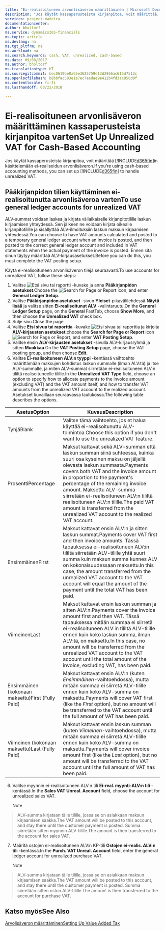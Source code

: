 ```yaml
---
title: "Ei-realisoituneen arvonlisäveron määrittäminen | Microsoft Docs"
description: "Jos käytät kassaperusteista kirjanpitoa, voit määrittää, miten myynnin ja ostojen ei-realisoitunut ALV käsitellään."
services: project-madeira
documentationcenter: 
author: bholtorf
ms.service: dynamics365-financials
ms.topic: article
ms.devlang: na
ms.tgt_pltfrm: na
ms.workload: na
ms.search.keywords: cash, VAT, unrealized, cash-based
ms.date: 09/08/2017
ms.author: bholtorf
ms.translationtype: HT
ms.sourcegitcommit: bec0619be0a65e3625759e13d2866ac615d7513c
ms.openlocfilehash: b8bbfac583e1e7ec7eedae9e412b4fd3ac956d0f
ms.contentlocale: fi-fi
ms.lasthandoff: 03/22/2018

---
```


# <a name="set-up-unrealized-vat-for-cash-based-accounting"></a><span data-ttu-id="1f8c8-103">Ei-realisoituneen arvonlisäveron määrittäminen kassaperusteista kirjanpitoa varten</span><span class="sxs-lookup"><span data-stu-id="1f8c8-103">Set Up Unrealized VAT for Cash-Based Accounting</span></span>
<span data-ttu-id="1f8c8-104">Jos käytät kassaperusteista kirjanpitoa, voit määrittää [!INCLUDE[d365fin](includes/d365fin_md.md)]in käsittelemään ei-realisoidun arvonlisäveron.</span><span class="sxs-lookup"><span data-stu-id="1f8c8-104">If you're using cash-based accounting methods, you can set up [!INCLUDE[d365fin](includes/d365fin_md.md)] to handle unrealized VAT.</span></span>

## <a name="to-use-general-ledger-accounts-for-unrealized-vat"></a><span data-ttu-id="1f8c8-105">Pääkirjanpidon tilien käyttäminen ei-realisoitunutta arvonlisäveroa varten</span><span class="sxs-lookup"><span data-stu-id="1f8c8-105">To use general ledger accounts for unrealized VAT</span></span>
<span data-ttu-id="1f8c8-106">ALV-summat voidaan laskea ja kirjata väliaikaiselle kirjanpitotilille laskun kirjaamisen yhteydessä. Sen jälkeen ne voidaan kirjata oikealle kirjanpitotilille ja sisällyttää ALV-ilmoituksiin laskun maksun kirjaamisen yhteydessä.</span><span class="sxs-lookup"><span data-stu-id="1f8c8-106">You can choose to have VAT amounts calculated and posted to a temporary general ledger account when an invoice is posted, and then posted to the correct general ledger account and included in VAT statements when the actual payment of the invoice is posted.</span></span> <span data-ttu-id="1f8c8-107">Ennen sitä sinun täytyy määrittää ALV-kirjausasetukset.</span><span class="sxs-lookup"><span data-stu-id="1f8c8-107">Before you can do this, you must complete the VAT posting setup.</span></span>

<span data-ttu-id="1f8c8-108">Käytä ei-realisoituneen arvonlisäveron tilejä seuraavasti:</span><span class="sxs-lookup"><span data-stu-id="1f8c8-108">To use accounts for unrealized VAT, follow these steps:</span></span>
1. <span data-ttu-id="1f8c8-109">Valitse ![Etsi sivu tai raportti](media/ui-search/search_small.png "Etsi sivu tai raportti -kuvake") -kuvake ja anna **Pääkirjanpidon asetukset**.</span><span class="sxs-lookup"><span data-stu-id="1f8c8-109">Choose the ![Search for Page or Report](media/ui-search/search_small.png "Search for Page or Report icon") icon, and enter **General Ledger Setup**.</span></span>
2. <span data-ttu-id="1f8c8-110">Valitse **Pääkirjanpidon asetukset** -sivun **Yleiset**-pikavälilehdessä **Näytä lisää** ja valitse sitten **Ei-realisoitunut ALV** -valintaruutu.</span><span class="sxs-lookup"><span data-stu-id="1f8c8-110">On the **General Ledger Setup** page, on the **General** FastTab, choose **Show More**, and then choose the **Unrealized VAT** check box.</span></span>
3. <span data-ttu-id="1f8c8-111">Sulje sivu.</span><span class="sxs-lookup"><span data-stu-id="1f8c8-111">Close the page.</span></span>
4. <span data-ttu-id="1f8c8-112">Valitse **Etsi sivua tai raporttia** -kuvake ![Etsi sivua tai raporttia](media/ui-search/search_small.png "Etsi sivua tai raporttia -kuvake") ja kirjoita **ALV-kirjausten asetukset**.</span><span class="sxs-lookup"><span data-stu-id="1f8c8-112">choose the **Search for Page or Report** icon ![Search for Page or Report](media/ui-search/search_small.png "Search for Page or Report icon"), and enter **VAT Posting Setup**.</span></span>
5. <span data-ttu-id="1f8c8-113">Valitse ensin **ALV-kirjausten asetukset** -sivulla ALV-kirjausryhmä ja sitten **Muokkaa**.</span><span class="sxs-lookup"><span data-stu-id="1f8c8-113">On the **VAT Posting Setup** page, choose the VAT posting group, and then choose **Edit**.</span></span>
6. <span data-ttu-id="1f8c8-114">Valitse **Ei-realisoituneen ALV:n tyyppi** -kentässä vaihtoehto määrittämään maksujen kohdistus laskun summalle (ilman ALV:tä) ja itse ALV-summalle, ja miten ALV-summat siirretään ei-realisoituneen ALV:n tililtä realisoituneelle tilille.</span><span class="sxs-lookup"><span data-stu-id="1f8c8-114">In the **Unrealized VAT Type** field, choose an option to specify how to allocate payments to the invoice amount (excluding VAT) and the VAT amount itself, and how to transfer VAT amounts from the unrealized VAT account to the realized account.</span></span> <span data-ttu-id="1f8c8-115">Asetukset kuvaillaan seuraavassa taulukossa.</span><span class="sxs-lookup"><span data-stu-id="1f8c8-115">The following table describes the options.</span></span>

| <span data-ttu-id="1f8c8-116">Asetus</span><span class="sxs-lookup"><span data-stu-id="1f8c8-116">Option</span></span> | <span data-ttu-id="1f8c8-117">Kuvaus</span><span class="sxs-lookup"><span data-stu-id="1f8c8-117">Description</span></span> |
| --- | --- |
| <span data-ttu-id="1f8c8-118">Tyhjä</span><span class="sxs-lookup"><span data-stu-id="1f8c8-118">Blank</span></span> | <span data-ttu-id="1f8c8-119">Valitse tämä vaihtoehto, jos et halua käyttää ei-realisoitunuttu ALV-toimintoa.</span><span class="sxs-lookup"><span data-stu-id="1f8c8-119">Choose this option if you don't want to use the unrealized VAT feature.</span></span> |
| <span data-ttu-id="1f8c8-120">Prosentti</span><span class="sxs-lookup"><span data-stu-id="1f8c8-120">Percentage</span></span> | <span data-ttu-id="1f8c8-121">Maksut kattavat sekä ALV-summan että laskun summan siinä suhteessa, kuinka suuri osa kyseinen maksu on jäljellä olevasta laskun summasta.</span><span class="sxs-lookup"><span data-stu-id="1f8c8-121">Payments covers both VAT and the invoice amount in proportion to the payment's percentage of the remaining invoice amount.</span></span> <span data-ttu-id="1f8c8-122">Maksettu ALV-summa siirretään ei-realisoituneen ALV:n tililtä realisoituneen ALV:n tilille.</span><span class="sxs-lookup"><span data-stu-id="1f8c8-122">The paid VAT amount is transferred from the unrealized VAT account to the realized VAT account.</span></span> |
| <span data-ttu-id="1f8c8-123">Ensimmäinen</span><span class="sxs-lookup"><span data-stu-id="1f8c8-123">First</span></span> | <span data-ttu-id="1f8c8-124">Maksut kattavat ensin ALV:n ja sitten laskun summat.</span><span class="sxs-lookup"><span data-stu-id="1f8c8-124">Payments cover VAT first and then invoice amounts.</span></span> <span data-ttu-id="1f8c8-125">Tässä tapauksessa ei-realisoituneen ALV:in tililtä siirretään ALV-tilille yhtä suuri summa kuin maksun summa kunnes ALV on kokonaisuudessaan maksettu.</span><span class="sxs-lookup"><span data-stu-id="1f8c8-125">In this case, the amount transferred from the unrealized VAT account to the VAT account will equal the amount of the payment until the total VAT has been paid.</span></span> |
| <span data-ttu-id="1f8c8-126">Viimeinen</span><span class="sxs-lookup"><span data-stu-id="1f8c8-126">Last</span></span> | <span data-ttu-id="1f8c8-127">Maksut kattavat ensin laskun summan ja sitten ALV:n.</span><span class="sxs-lookup"><span data-stu-id="1f8c8-127">Payments cover the invoice amount first and then VAT.</span></span> <span data-ttu-id="1f8c8-128">Tässä tapauksessa mitään summaa ei siirretä ei-realisoituneen ALV:in tililtä ALV-tilille ennen kuin koko laskun summa, ilman ALV:tä, on maksettu.</span><span class="sxs-lookup"><span data-stu-id="1f8c8-128">In this case, no amount will be transferred from the unrealized VAT account to the VAT account until the total amount of the invoice, excluding VAT, has been paid.</span></span> |
| <span data-ttu-id="1f8c8-129">Ensimmäinen (kokonaan maksettu)</span><span class="sxs-lookup"><span data-stu-id="1f8c8-129">First (Fully Paid)</span></span> | <span data-ttu-id="1f8c8-130">Maksut kattavat ensin ALV:n (kuten _Ensimmäinen_-vaihtoehdossa), mutta mitään summaa ei siirretä ALV-tilille ennen kuin koko ALV-summa on maksettu.</span><span class="sxs-lookup"><span data-stu-id="1f8c8-130">Payments will cover VAT first (like the _First_ option), but no amount will be transferred to the VAT account until the full amount of VAT has been paid.</span></span> |
| <span data-ttu-id="1f8c8-131">Viimeinen (kokonaan maksettu)</span><span class="sxs-lookup"><span data-stu-id="1f8c8-131">Last (Fully Paid)</span></span> | <span data-ttu-id="1f8c8-132">Maksut kattavat ensin laskun summan (kuten _Viimeinen_-vaihtoehdossa), mutta mitään summaa ei siirretä ALV-tilille ennen kuin koko ALV-summa on maksettu.</span><span class="sxs-lookup"><span data-stu-id="1f8c8-132">Payments will cover invoice amount first (like the _Last_ option), but no amount will be transferred to the VAT account until the full amount of VAT has been paid.</span></span> |

6. <span data-ttu-id="1f8c8-133">Valitse myynnin ei-realisoituneen ALV:n tili **Ei-real. myynti-ALV:n tili** -kentässä.</span><span class="sxs-lookup"><span data-stu-id="1f8c8-133">In the **Sales VAT Unreal. Account** field, choose the account for unrealized sales VAT.</span></span>

    > [!NOTE]  
>   <span data-ttu-id="1f8c8-134">ALV-summa kirjataan tälle tilille, jossa se on asiakkaan maksun kirjaamisen saakka.</span><span class="sxs-lookup"><span data-stu-id="1f8c8-134">The VAT amount will be posted to this account, and stay there until the customer payment is posted.</span></span> <span data-ttu-id="1f8c8-135">Summa siirretään sitten myynnin ALV-tilille.</span><span class="sxs-lookup"><span data-stu-id="1f8c8-135">The amount is then transferred to the account for sales VAT.</span></span>
7. <span data-ttu-id="1f8c8-136">Määritä ostojen ei-realisoituneen ALV:n KP-tili **Ostojen ei-realis. ALV:n tili** -kentässä.</span><span class="sxs-lookup"><span data-stu-id="1f8c8-136">In the **Purch. VAT Unreal. Account** field, enter the general ledger account for unrealized purchase VAT.</span></span>

    > [!NOTE]  
>   <span data-ttu-id="1f8c8-137">ALV-summa kirjataan tälle tilille, jossa se on asiakkaan maksun kirjaamisen saakka.</span><span class="sxs-lookup"><span data-stu-id="1f8c8-137">The VAT amount will be posted to this account, and stay there until the customer payment is posted.</span></span> <span data-ttu-id="1f8c8-138">Summa siirretään sitten oston ALV-tilille.</span><span class="sxs-lookup"><span data-stu-id="1f8c8-138">The amount is then transferred to the account for purchase VAT.</span></span>

## <a name="see-also"></a><span data-ttu-id="1f8c8-139">Katso myös</span><span class="sxs-lookup"><span data-stu-id="1f8c8-139">See Also</span></span>
[<span data-ttu-id="1f8c8-140">Arvolisäveron määrittäminen</span><span class="sxs-lookup"><span data-stu-id="1f8c8-140">Setting Up Value Added Tax</span></span>](finance-setup-vat.md)


